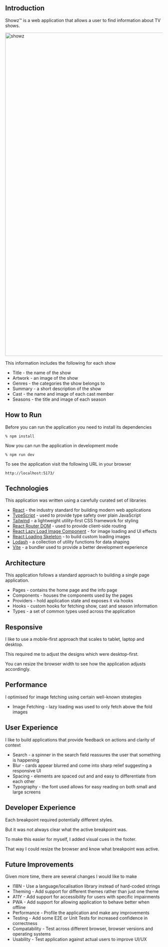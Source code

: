 ## Introduction
Showz™️ is a web application that allows a user to find information about TV shows.

<img width="1034" alt="showz" src="https://user-images.githubusercontent.com/2932374/201993072-a021b156-7f8b-4f18-a27d-e09a669ad2cd.png">

This information includes the following for each show
- Title - the name of the show
- Artwork - an image of the show
- Genres - the categories the show belongs to
- Summary - a short description of the show
- Cast - the name and image of each cast member
- Seasons - the title and image of each season

## How to Run
Before you can run the application you need to install its dependencies

```
% npm install
```

Now you can run the application in development mode

```
% npm run dev
```

To see the application visit the following URL in your browser

```
http://localhost:5173/
```

## Technologies
This application was written using a carefully curated set of libraries

- [React](https://reactjs.org/) - the industry standard for building modern web applications 
- [TypeScript](https://www.typescriptlang.org/) - used to provide type safety over plain JavaScript
- [Tailwind](https://tailwindcss.com/) - a lightweight utility-first CSS framework for styling
- [React Router DOM](https://reactrouter.com/) - used to provide client-side routing
- [React Lazy Load Image Component](https://github.com/Aljullu/react-lazy-load-image-component) - for image loading and UI effects
- [React Loading Skeleton](https://www.npmjs.com/package/react-loading-skeleton) - to build custom loading images
- [Lodash](https://lodash.com/) - a collection of utility functions for data shaping
- [Vite](https://vitejs.dev/) - a bundler used to provide a better development experience

## Architecture
This application follows a standard approach to building a single page application.
- Pages - contains the home page and the info page
- Components - houses the components used by the pages
- Providers - hold application state and exposes it via hooks
- Hooks - custom hooks for fetching show, cast and season information
- Types - a set of common types used across the application

## Responsive
I like to use a mobile-first approach that scales to tablet, laptop and desktop.

This required me to adjust the designs which were desktop-first.

You can resize the browser width to see how the application adjusts accordingly.

## Performance
I optimised for image fetching using certain well-known strategies
- Image Fetching - lazy loading was used to only fetch above the fold images

## User Experience
I like to build applications that provide feedback on actions and clarity of context
- Search - a spinner in the search field reassures the user that something is happening
- Blur - cards appear blurred and come into sharp relief suggesting a responsive UI
- Spacing - elements are spaced out and and easy to differentiate from each other 
- Typography - the font used allows for easy reading on both small and large screens

## Developer Experience
Each breakpoint required potentially different styles.

But it was not always clear what the active breakpoint was.

To make this easier for myself, I added visual cues in the footer.

That way I could resize the browser and know what breakpoint was active.

## Future Improvements
Given more time, there are several changes I would like to make
- I18N - Use a language/localisation library instead of hard-coded strings
- Theming - Add support for different themes rather than just one theme
- A11Y - Add support for accessibility for users with specific impairments
- PWA - Add support for allowing application to behave better when offline
- Performance - Profile the application and make any improvements
- Testing - Add some E2E or Unit Tests for increased confidence in correctness
- Compatability - Test across different browser, browser versions and operating systems
- Usability - Test application against actual users to improve UI/UX

